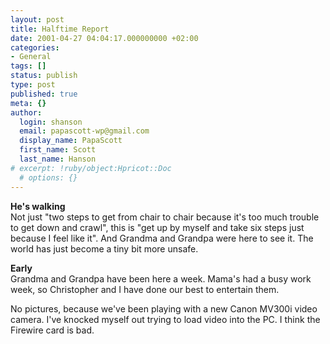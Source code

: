 ```yaml
---
layout: post
title: Halftime Report
date: 2001-04-27 04:04:17.000000000 +02:00
categories:
- General
tags: []
status: publish
type: post
published: true
meta: {}
author:
  login: shanson
  email: papascott-wp@gmail.com
  display_name: PapaScott
  first_name: Scott
  last_name: Hanson
# excerpt: !ruby/object:Hpricot::Doc
  # options: {}
---
```

<p><b>He's walking</b><br />
Not just "two steps to get from chair to chair because it's too much trouble to get down and crawl", this is "get up by myself and take six steps just because I feel like it". And Grandma and Grandpa were here to see it. The world has just become a tiny bit more unsafe.</p>
<p><b>Early</b><br />
Grandma and Grandpa have been here a week. Mama's had a busy work week, so Christopher and I have done our best to entertain them.</p>
<p>No pictures, because we've been playing with a new Canon MV300i video camera. I've knocked myself out trying to load video into the PC. I think the Firewire card is bad.</p>
